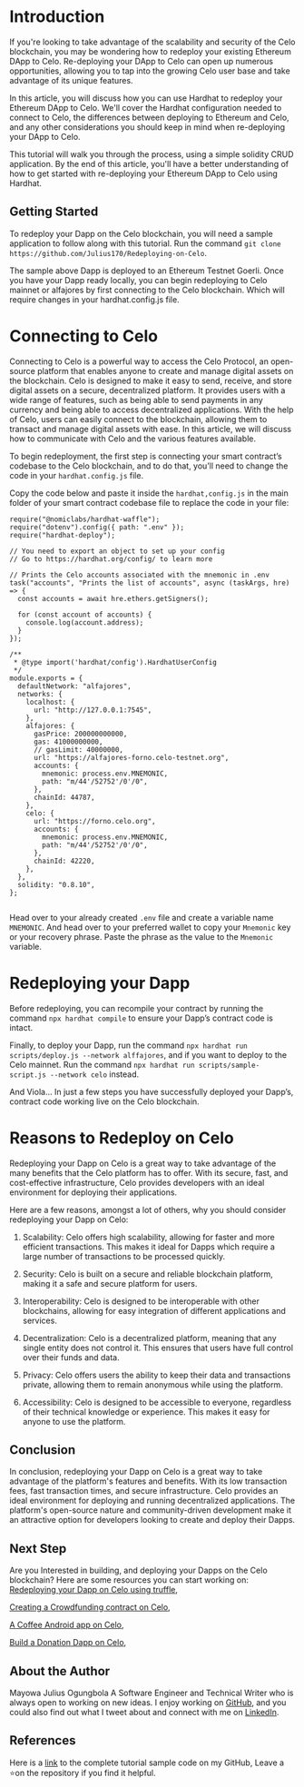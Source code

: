 
# Introduction

If you're looking to take advantage of the scalability and security of the Celo blockchain, you may be wondering how to redeploy your existing Ethereum DApp to Celo. Re-deploying your DApp to Celo can open up numerous opportunities, allowing you to tap into the growing Celo user base and take advantage of its unique features. 

In this article, you will discuss how you can use Hardhat to redeploy your Ethereum DApp to Celo. We'll cover the Hardhat configuration needed to connect to Celo, the differences between deploying to Ethereum and Celo, and any other considerations you should keep in mind when re-deploying your DApp to Celo. 

This tutorial will walk you through the process, using a simple solidity CRUD application. By the end of this article, you'll have a better understanding of how to get started with re-deploying your Ethereum DApp to Celo using Hardhat. 



## Getting Started
To redeploy your Dapp on the Celo blockchain, you will need a sample application to follow along with this tutorial. Run the command `git clone https://github.com/Julius170/Redeploying-on-Celo`.

The sample above Dapp is deployed to an Ethereum Testnet Goerli. Once you have your Dapp ready locally, you can begin redeploying to Celo mainnet or alfajores by first connecting to the Celo blockchain. Which will require changes in your hardhat.config.js file.

# Connecting to Celo

Connecting to Celo is a powerful way to access the Celo Protocol, an open-source platform that enables anyone to create and manage digital assets on the blockchain. Celo is designed to make it easy to send, receive, and store digital assets on a secure, decentralized platform. It provides users with a wide range of features, such as being able to send payments in any currency and being able to access decentralized applications. With the help of Celo, users can easily connect to the blockchain, allowing them to transact and manage digital assets with ease. In this article, we will discuss how to communicate with Celo and the various features available.

To begin redeployment, the first step is connecting your smart contract’s codebase to the Celo blockchain, and to do that, you’ll need to change the code in your `hardhat.config.js` file.

Copy the code below and paste it inside the `hardhat,config.js` in the main folder of your smart contract codebase file to replace the code in your file:

```solidity
require("@nomiclabs/hardhat-waffle");
require("dotenv").config({ path: ".env" });
require("hardhat-deploy");
 
// You need to export an object to set up your config
// Go to https://hardhat.org/config/ to learn more
 
// Prints the Celo accounts associated with the mnemonic in .env
task("accounts", "Prints the list of accounts", async (taskArgs, hre) => {
  const accounts = await hre.ethers.getSigners();
 
  for (const account of accounts) {
    console.log(account.address);
  }
});
 
/**
 * @type import('hardhat/config').HardhatUserConfig
 */
module.exports = {
  defaultNetwork: "alfajores",
  networks: {
    localhost: {
      url: "http://127.0.0.1:7545",
    },
    alfajores: {
      gasPrice: 200000000000,
      gas: 41000000000,
      // gasLimit: 40000000,
      url: "https://alfajores-forno.celo-testnet.org",
      accounts: {
        mnemonic: process.env.MNEMONIC,
        path: "m/44'/52752'/0'/0",
      },
      chainId: 44787,
    },
    celo: {
      url: "https://forno.celo.org",
      accounts: {
        mnemonic: process.env.MNEMONIC,
        path: "m/44'/52752'/0'/0",
      },
      chainId: 42220,
    },
  },
  solidity: "0.8.10",
};
 

```

Head over to your already created `.env` file and create a variable name `MNEMONIC`. And head over to your preferred wallet to copy your `Mnemonic` key or your recovery phrase. Paste the phrase as the value to the `Mnemonic` variable.

# Redeploying your Dapp
Before redeploying, you can recompile your contract by running the command `npx hardhat compile` to ensure your Dapp’s contract code is intact.

Finally, to deploy your Dapp, run the command `npx hardhat run scripts/deploy.js --network alffajores`, and if you want to deploy to the Celo mainnet. Run the command `npx hardhat run scripts/sample-script.js --network celo` instead. 


And Viola… 
In just a few steps you have successfully deployed your Dapp’s, contract code working live on the Celo blockchain.

# Reasons to Redeploy on Celo
Redeploying your Dapp on Celo is a great way to take advantage of the many benefits that the Celo platform has to offer. With its secure, fast, and cost-effective infrastructure, Celo provides developers with an ideal environment for deploying their applications. 

Here are a few reasons, amongst a lot of others, why you should consider redeploying your Dapp on Celo:

1. Scalability: Celo offers high scalability, allowing for faster and more efficient transactions. This makes it ideal for Dapps which require a large number of transactions to be processed quickly. 

2. Security: Celo is built on a secure and reliable blockchain platform, making it a safe and secure platform for users. 

3. Interoperability: Celo is designed to be interoperable with other blockchains, allowing for easy integration of different applications and services. 

4. Decentralization: Celo is a decentralized platform, meaning that any single entity does not control it. This ensures that users have full control over their funds and data. 

5. Privacy: Celo offers users the ability to keep their data and transactions private, allowing them to remain anonymous while using the platform. 

6. Accessibility: Celo is designed to be accessible to everyone, regardless of their technical knowledge or experience. This makes it easy for anyone to use the platform.


## Conclusion
In conclusion, redeploying your Dapp on Celo is a great way to take advantage of the platform's features and benefits. With its low transaction fees, fast transaction times, and secure infrastructure.
Celo provides an ideal environment for deploying and running decentralized applications. The platform's open-source nature and community-driven development make it an attractive option for developers looking to create and deploy their Dapps.


## Next Step 
Are you Interested in building, and deploying your Dapps on the Celo blockchain?
Here are some resources you can start working on:
[Redeploying your Dapp on Celo using truffle](https://learn.figment.io/tutorials/redeploy-ethereum-dapps-on-celo),

[Creating a Crowdfunding contract on Celo](https://www.celosage.com/a-developers-guide-into-building-defi-and-nft-smart-contracts-on-celo/),

[A Coffee Android app on Celo](https://www.celosage.com/buyme-a-coffee-android-app-using-the-celo-java-sdk/),

[Build a Donation Dapp on Celo](https://www.celosage.com/build-a-donation-dapp-on-celo-to-award-your-favorite-content-creator/),


## About the Author

Mayowa Julius Ogungbola
A Software Engineer and Technical Writer who is always open to working on new ideas. I enjoy working on [GitHub](https://github.com/Julius170/), and you could also find out what I tweet about and connect with me on [LinkedIn](https://www.linkedin.com/in/julius-ogungbola-a71810229/).

## References
Here is a [link](https://github.com/Julius170/Redeploying-on-Celo) to the complete tutorial sample code on my GitHub, Leave a ⭐on the repository if you find it helpful.
